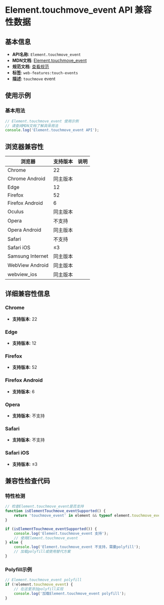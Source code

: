 # Element.touchmove_event API 兼容性数据

## 基本信息

- **API名称**: `Element.touchmove_event`
- **MDN文档**: [Element.touchmove_event](https://developer.mozilla.org/docs/Web/API/Element/touchmove_event)
- **规范文档**: [查看规范](https://w3c.github.io/touch-events/#event-touchmove,https://w3c.github.io/touch-events/#dom-globaleventhandlers-ontouchmove)
- **标签**: `web-features:touch-events`
- **描述**: `touchmove` event

## 使用示例

### 基本用法

```javascript
// Element.touchmove_event 使用示例
// 请查阅MDN文档了解具体用法
console.log('Element.touchmove_event API');
```

## 浏览器兼容性

| 浏览器 | 支持版本 | 说明 |
|--------|----------|------|
| Chrome | 22 |  |
| Chrome Android | 同主版本 |  |
| Edge | 12 |  |
| Firefox | 52 |  |
| Firefox Android | 6 |  |
| Oculus | 同主版本 |  |
| Opera | 不支持 |  |
| Opera Android | 同主版本 |  |
| Safari | 不支持 |  |
| Safari iOS | ≤3 |  |
| Samsung Internet | 同主版本 |  |
| WebView Android | 同主版本 |  |
| webview_ios | 同主版本 |  |

## 详细兼容性信息

### Chrome

- **支持版本**: 22

### Edge

- **支持版本**: 12

### Firefox

- **支持版本**: 52

### Firefox Android

- **支持版本**: 6

### Opera

- **支持版本**: 不支持

### Safari

- **支持版本**: 不支持

### Safari iOS

- **支持版本**: ≤3

## 兼容性检查代码

### 特性检测

```javascript
// 检查Element.touchmove_event是否支持
function isElementTouchmove_eventSupported() {
    return 'touchmove_event' in element && typeof element.touchmove_event === 'function';
}

if (isElementTouchmove_eventSupported()) {
    console.log('Element.touchmove_event 支持');
    // 使用Element.touchmove_event
} else {
    console.log('Element.touchmove_event 不支持，需要polyfill');
    // 加载polyfill或使用替代方案
}
```

### Polyfill示例

```javascript
// Element.touchmove_event polyfill
if (!element.touchmove_event) {
    // 在这里添加polyfill实现
    console.log('加载Element.touchmove_event polyfill');
}
```

